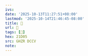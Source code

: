 ```yaml
---
ivs:
date: '2025-10-13T11:27:51+08:00'
lastmod: '2025-10-14T21:46:45-08:00'
title: 󰚋
url: 󰚋
tags: [𡴅]
hex: 21D05
src: GHZR DCCV
note:
---
```

